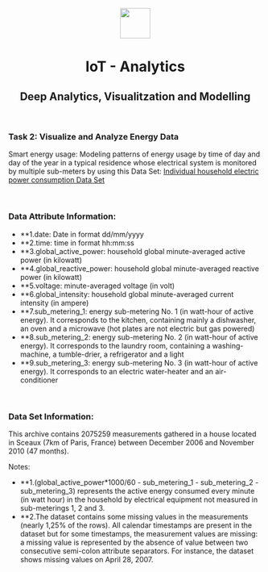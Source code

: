 <p align="center">
  <a href="https://ubiqum.com/programs/data-analytics-and-machine-learning-program/"><img src = "https://scontent-ber1-1.cdninstagram.com/vp/706a70a2cf2361d0b5c0c9335e9d06d1/5D6D4095/t51.2885-19/s320x320/22352400_125994984820756_7444932873942990848_n.jpg?_nc_ht=scontent-ber1-1.cdninstagram.com" width = 60></a>
</p>


<h1 align=center>IoT - Analytics</h1>
<h2 align=center>Deep Analytics, Visualitzation and Modelling</h2>
</p><br></p>

### Task 2: Visualize and Analyze Energy Data

Smart energy usage: Modeling patterns of energy usage by time of day and day of the year in a typical residence whose electrical system is monitored by multiple sub-meters by using this Data Set: [Individual household electric power consumption Data Set](http://archive.ics.uci.edu/ml/datasets/Individual+household+electric+power+consumption)
</p><br></p>

### Data Attribute Information:

- **1.date: Date in format dd/mm/yyyy
- **2.time: time in format hh:mm:ss
- **3.global_active_power: household global minute-averaged active power (in kilowatt)
- **4.global_reactive_power: household global minute-averaged reactive power (in kilowatt)
- **5.voltage: minute-averaged voltage (in volt)
- **6.global_intensity: household global minute-averaged current intensity (in ampere)
- **7.sub_metering_1: energy sub-metering No. 1 (in watt-hour of active energy). It corresponds to the kitchen, containing mainly a dishwasher, an oven and a microwave (hot plates are not electric but gas powered)
- **8.sub_metering_2: energy sub-metering No. 2 (in watt-hour of active energy). It corresponds to the laundry room, containing a washing-machine, a tumble-drier, a refrigerator and a light
- **9.sub_metering_3: energy sub-metering No. 3 (in watt-hour of active energy). It corresponds to an electric water-heater and an air-conditioner
</p><br></p>

### Data Set Information:

This archive contains 2075259 measurements gathered in a house located in Sceaux (7km of Paris, France) between December 2006 and November 2010 (47 months).

Notes:
- **1.(global_active_power*1000/60 - sub_metering_1 - sub_metering_2 - sub_metering_3) represents the active energy consumed every minute (in watt hour) in the household by electrical equipment not measured in sub-meterings 1, 2 and 3.
- **2.The dataset contains some missing values in the measurements (nearly 1,25% of the rows). All calendar timestamps are present in the dataset but for some timestamps, the measurement values are missing: a missing value is represented by the absence of value between two consecutive semi-colon attribute separators. For instance, the dataset shows missing values on April 28, 2007.
